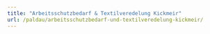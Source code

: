 ```yaml
---
title: "Arbeitsschutzbedarf & Textilveredelung Kickmeir"
url: /paldau/arbeitsschutzbedarf-und-textilveredelung-kickmeir/
---
```

